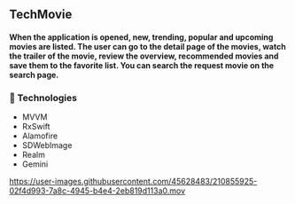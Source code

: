 ## TechMovie

#### When the application is opened, new, trending, popular and upcoming movies are listed. The user can go to the detail page of the movies, watch the trailer of the movie, review the overview, recommended movies and save them to the favorite list. You can search the request movie on the search page.

### :rocket: Technologies 

- MVVM
- RxSwift
- Alamofire
- SDWebImage
- Realm
- Gemini






https://user-images.githubusercontent.com/45628483/210855925-02f4d993-7a8c-4945-b4e4-2eb819d113a0.mov






